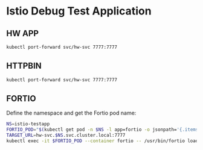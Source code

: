 # Istio Debug Test Application

## HW APP
```bash
kubectl port-forward svc/hw-svc 7777:7777
```

## HTTPBIN
```bash
kubectl port-forward svc/hw-svc 7777:7777
```

## FORTIO
Define the namespace and get the Fortio pod name:
```bash
NS=istio-testapp
FORTIO_POD="$(kubectl get pod -n $NS -l app=fortio -o jsonpath='{.items[0].metadata.name}')"
TARGET_URL=hw-svc.$NS.svc.cluster.local:7777
kubectl exec -it $FORTIO_POD --container fortio -- /usr/bin/fortio load -k -c 1 -qps 10 -t 0.5m -loglevel Warning $TARGET_URL
```
